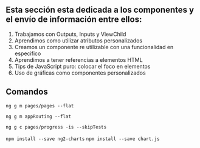 ## Esta sección esta dedicada a los componentes y el envío de información entre ellos:

1. Trabajamos con Outputs, Inputs y ViewChild
2. Aprendimos como utilizar atributos personalizados
3. Creamos un componente re utilizable con una funcionalidad en especifico
4. Aprendimos a tener referencias a elementos HTML
5. Tips de JavaScript puro: colocar el foco en elementos
6. Uso de gráficas como componentes personalizados

## Comandos

```ng g m pages/pages --flat```

```ng g m appRouting --flat```

```ng g c pages/progress -is --skipTests```


``` npm install --save ng2-charts ```
``` npm install --save chart.js ```